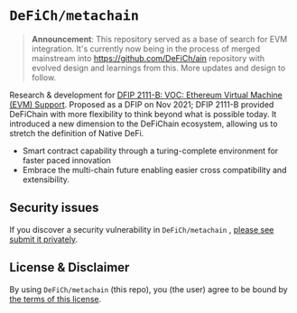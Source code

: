 # `DeFiCh/metachain`

> **Announcement**: This repository served as a base of search for EVM integration. It's currently now being in the process of merged mainstream into  https://github.com/DeFiCh/ain repository with evolved design and learnings from this. More updates and design to follow. 

Research & development
for [DFIP 2111-B: VOC: Ethereum Virtual Machine (EVM) Support](https://github.com/DeFiCh/dfips/issues/96). Proposed as a
DFIP on Nov 2021; DFIP 2111-B provided DeFiChain with more flexibility to think beyond what is possible today. It
introduced a new dimension to the DeFiChain ecosystem, allowing us to stretch the definition of Native DeFi.

- Smart contract capability through a turing-complete environment for faster paced innovation
- Embrace the multi-chain future enabling easier cross compatibility and extensibility.

## Security issues

If you discover a security vulnerability in `DeFiCh/metachain`
, [please see submit it privately](https://github.com/DeFiCh/.github/blob/main/SECURITY.md).

## License & Disclaimer

By using `DeFiCh/metachain` (this repo), you (the user) agree to be bound
by [the terms of this license](LICENSE).

